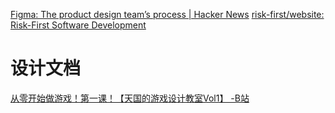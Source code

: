 
[Figma: The product design team’s process | Hacker News](https://news.ycombinator.com/item?id=25535857)
[risk-first/website: Risk-First Software Development](https://github.com/risk-first/website)

# 设计文档
[从零开始做游戏！第一课！【天国的游戏设计教室Vol1】 -B站](https://www.bilibili.com/video/BV1fV41177mF)
